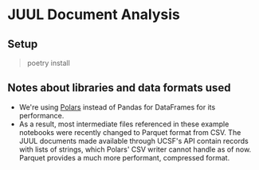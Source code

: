 # JUUL Document Analysis

## Setup
> poetry install

## Notes about libraries and data formats used
* We're using [Polars](https://docs.pola.rs/) instead of Pandas for DataFrames for its performance. 
* As a result, most intermediate files referenced in these example notebooks were recently changed to Parquet format from CSV. The JUUL documents made available through UCSF's API contain records with lists of strings, which Polars' CSV writer cannot handle as of now. Parquet provides a much more performant, compressed format.